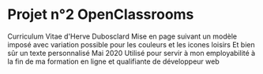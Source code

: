 # Projet n°2 OpenClassrooms

Curriculum Vitae d'Herve Dubosclard
Mise en page suivant un modèle imposé avec variation possible pour les couleurs et les icones loisirs
Et bien sûr un texte personnalisé
Mai 2020
Utilisé pour servir à mon employabilité à la fin de ma formation en ligne et qualifiante de développeur web
